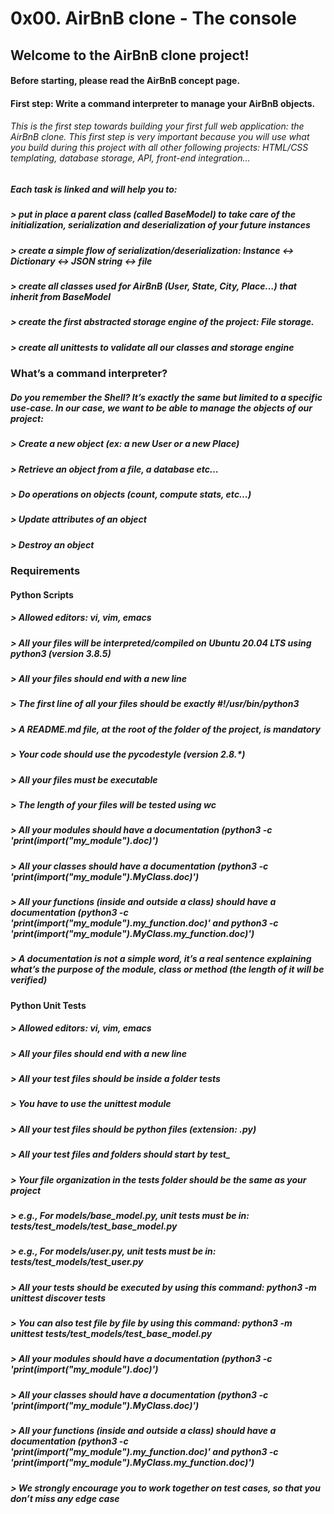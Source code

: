 # 0x00. AirBnB clone - The console
 
## Welcome to the AirBnB clone project!
#### Before starting, please read the AirBnB concept page.
#### First step: Write a command interpreter to manage your AirBnB objects.
###### This is the first step towards building your first full web application: the AirBnB clone. This first step is very important because you will use what you build during this project with all other following projects: HTML/CSS templating, database storage, API, front-end integration…

##### Each task is linked and will help you to:

##### > put in place a parent class (called BaseModel) to take care of the initialization, serialization and deserialization of your future instances
##### > create a simple flow of serialization/deserialization: Instance <-> Dictionary <-> JSON string <-> file
##### > create all classes used for AirBnB (User, State, City, Place…) that inherit from BaseModel
##### > create the first abstracted storage engine of the project: File storage.
##### > create all unittests to validate all our classes and storage engine

### What’s a command interpreter?

##### Do you remember the Shell? It’s exactly the same but limited to a specific use-case. In our case, we want to be able to manage the objects of our project:

##### > Create a new object (ex: a new User or a new Place)
##### > Retrieve an object from a file, a database etc…
##### > Do operations on objects (count, compute stats, etc…)
##### > Update attributes of an object
##### > Destroy an object

### Requirements

#### Python Scripts
##### > Allowed editors: vi, vim, emacs
##### > All your files will be interpreted/compiled on Ubuntu 20.04 LTS using python3 (version 3.8.5)
##### > All your files should end with a new line
##### > The first line of all your files should be exactly #!/usr/bin/python3
##### > A README.md file, at the root of the folder of the project, is mandatory
##### > Your code should use the pycodestyle (version 2.8.*)
##### > All your files must be executable
##### > The length of your files will be tested using wc
##### > All your modules should have a documentation (python3 -c 'print(__import__("my_module").__doc__)')
##### > All your classes should have a documentation (python3 -c 'print(__import__("my_module").MyClass.__doc__)')
##### > All your functions (inside and outside a class) should have a documentation (python3 -c 'print(__import__("my_module").my_function.__doc__)' and python3 -c 'print(__import__("my_module").MyClass.my_function.__doc__)')
##### > A documentation is not a simple word, it’s a real sentence explaining what’s the purpose of the module, class or method (the length of it will be verified)

#### Python Unit Tests

##### > Allowed editors: vi, vim, emacs
##### > All your files should end with a new line
##### > All your test files should be inside a folder tests
##### > You have to use the unittest module
##### > All your test files should be python files (extension: .py)
##### > All your test files and folders should start by test_
##### > Your file organization in the tests folder should be the same as your project
##### > e.g., For models/base_model.py, unit tests must be in: tests/test_models/test_base_model.py
##### > e.g., For models/user.py, unit tests must be in: tests/test_models/test_user.py
##### > All your tests should be executed by using this command: python3 -m unittest discover tests
##### > You can also test file by file by using this command: python3 -m unittest tests/test_models/test_base_model.py
##### > All your modules should have a documentation (python3 -c 'print(__import__("my_module").__doc__)')
##### > All your classes should have a documentation (python3 -c 'print(__import__("my_module").MyClass.__doc__)')
##### > All your functions (inside and outside a class) should have a documentation (python3 -c 'print(__import__("my_module").my_function.__doc__)' and python3 -c 'print(__import__("my_module").MyClass.my_function.__doc__)')
##### > We strongly encourage you to work together on test cases, so that you don’t miss any edge case
